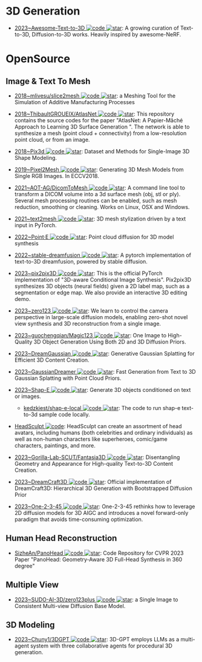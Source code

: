 # 3D Generation

- [2023~Awesome-Text-to-3D ![code](https://ng-tech.icu/assets/code.svg) ![star](https://img.shields.io/github/stars/yyeboah/Awesome-Text-to-3D)](https://github.com/yyeboah/Awesome-Text-to-3D): A growing curation of Text-to-3D, Diffusion-to-3D works. Heavily inspired by awesome-NeRF.

# OpenSource

## Image & Text To Mesh

- [2018~mlivesu/slice2mesh ![code](https://ng-tech.icu/assets/code.svg) ![star](https://img.shields.io/github/stars/mlivesu/slice2mesh)](https://github.com/mlivesu/slice2mesh): a Meshing Tool for the Simulation of Additive Manufacturing Processes

- [2018~ThibaultGROUEIX/AtlasNet ![code](https://ng-tech.icu/assets/code.svg) ![star](https://img.shields.io/github/stars/ThibaultGROUEIX/AtlasNet)](https://github.com/ThibaultGROUEIX/AtlasNet): This repository contains the source codes for the paper "AtlasNet: A Papier-Mâché Approach to Learning 3D Surface Generation ". The network is able to synthesize a mesh (point cloud + connectivity) from a low-resolution point cloud, or from an image.

- [2018~Pix3d ![code](https://ng-tech.icu/assets/code.svg) ![star](https://img.shields.io/github/stars/xingyuansun/pix3d)](https://github.com/xingyuansun/pix3d): Dataset and Methods for Single-Image 3D Shape Modeling.

- [2019~Pixel2Mesh ![code](https://ng-tech.icu/assets/code.svg) ![star](https://img.shields.io/github/stars/nywang16/Pixel2Mesh)](https://github.com/nywang16/Pixel2Mesh): Generating 3D Mesh Models from Single RGB Images. In ECCV2018.

- [2021~AOT-AG/DicomToMesh ![code](https://ng-tech.icu/assets/code.svg) ![star](https://img.shields.io/github/stars/AOT-AG/DicomToMesh)](https://github.com/AOT-AG/DicomToMesh): A command line tool to transform a DICOM volume into a 3d surface mesh (obj, stl or ply). Several mesh processing routines can be enabled, such as mesh reduction, smoothing or cleaning. Works on Linux, OSX and Windows.

- [2021~text2mesh ![code](https://ng-tech.icu/assets/code.svg) ![star](https://img.shields.io/github/stars/threedle/text2mesh)](https://github.com/threedle/text2mesh): 3D mesh stylization driven by a text input in PyTorch.

- [2022~Point·E ![code](https://ng-tech.icu/assets/code.svg) ![star](https://img.shields.io/github/stars/openai/point-e)](https://github.com/openai/point-e): Point cloud diffusion for 3D model synthesis

- [2022~stable-dreamfusion ![code](https://ng-tech.icu/assets/code.svg) ![star](https://img.shields.io/github/stars/ashawkey/stable-dreamfusion)](https://github.com/ashawkey/stable-dreamfusion): A pytorch implementation of text-to-3D dreamfusion, powered by stable diffusion.

- [2023~pix2pix3D ![code](https://ng-tech.icu/assets/code.svg) ![star](https://img.shields.io/github/stars/dunbar12138/pix2pix3D)](https://github.com/dunbar12138/pix2pix3D): This is the official PyTorch implementation of "3D-aware Conditional Image Synthesis". Pix2pix3D synthesizes 3D objects (neural fields) given a 2D label map, such as a segmentation or edge map. We also provide an interactive 3D editing demo.

- [2023~zero123 ![code](https://ng-tech.icu/assets/code.svg) ![star](https://img.shields.io/github/stars/cvlab-columbia/zero123)](https://github.com/cvlab-columbia/zero123): We learn to control the camera perspective in large-scale diffusion models, enabling zero-shot novel view synthesis and 3D reconstruction from a single image.

- [2023~guochengqian/Magic123 ![code](https://ng-tech.icu/assets/code.svg) ![star](https://img.shields.io/github/stars/guochengqian/Magic123)](https://github.com/guochengqian/Magic123): One Image to High-Quality 3D Object Generation Using Both 2D and 3D Diffusion Priors.

- [2023~DreamGaussian ![code](https://ng-tech.icu/assets/code.svg) ![star](https://img.shields.io/github/stars/dreamgaussian/dreamgaussian)](https://github.com/dreamgaussian/dreamgaussian): Generative Gaussian Splatting for Efficient 3D Content Creation.

- [2023~GaussianDreamer ![code](https://ng-tech.icu/assets/code.svg) ![star](https://img.shields.io/github/stars/hustvl/GaussianDreamer)](https://github.com/hustvl/GaussianDreamer): Fast Generation from Text to 3D Gaussian Splatting with Point Cloud Priors.

- [2023~Shap-E ![code](https://ng-tech.icu/assets/code.svg) ![star](https://img.shields.io/github/stars/openai/shap-e)](https://github.com/openai/shap-e): Generate 3D objects conditioned on text or images.

  - [kedzkiest/shap-e-local ![code](https://ng-tech.icu/assets/code.svg) ![star](https://img.shields.io/github/stars/kedzkiest/shap-e-local)](https://github.com/kedzkiest/shap-e-local): The code to run shap-e text-to-3d sample code locally.

- [HeadSculpt ![code](https://ng-tech.icu/assets/code.svg)](https://brandonhan.uk/HeadSculpt/): HeadSculpt can create an assortment of head avatars, including humans (both celebrities and ordinary individuals) as well as non-human characters like superheroes, comic/game characters, paintings, and more.

- [2023~Gorilla-Lab-SCUT/Fantasia3D ![code](https://ng-tech.icu/assets/code.svg) ![star](https://img.shields.io/github/stars/Gorilla-Lab-SCUT/Fantasia3D)](https://github.com/Gorilla-Lab-SCUT/Fantasia3D): Disentangling Geometry and Appearance for High-quality Text-to-3D Content Creation.

- [2023~DreamCraft3D ![code](https://ng-tech.icu/assets/code.svg) ![star](https://img.shields.io/github/stars/deepseek-ai/DreamCraft3D)](https://github.com/deepseek-ai/DreamCraft3D): Official implementation of DreamCraft3D: Hierarchical 3D Generation with Bootstrapped Diffusion Prior

- [2023~One-2-3-45 ![code](https://ng-tech.icu/assets/code.svg) ![star](https://img.shields.io/github/stars/One-2-3-45/One-2-3-45)](https://github.com/One-2-3-45/One-2-3-45): One-2-3-45 rethinks how to leverage 2D diffusion models for 3D AIGC and introduces a novel forward-only paradigm that avoids time-consuming optimization.

## Human Head Reconstruction

- [SizheAn/PanoHead ![code](https://ng-tech.icu/assets/code.svg) ![star](https://img.shields.io/github/stars/SizheAn/PanoHead)](https://github.com/SizheAn/PanoHead): Code Repository for CVPR 2023 Paper "PanoHead: Geometry-Aware 3D Full-Head Synthesis in 360 degree"

## Multiple View

- [2023~SUDO-AI-3D/zero123plus ![code](https://ng-tech.icu/assets/code.svg) ![star](https://img.shields.io/github/stars/SUDO-AI-3D/zero123plus)](https://github.com/SUDO-AI-3D/zero123plus): a Single Image to Consistent Multi-view Diffusion Base Model.

## 3D Modeling

- [2023~Chuny1/3DGPT ![code](https://ng-tech.icu/assets/code.svg) ![star](https://img.shields.io/github/stars/Chuny1/3DGPT)](https://github.com/Chuny1/3DGPT): 3D-GPT employs LLMs as a multi-agent system with three collaborative agents for procedural 3D generation.
